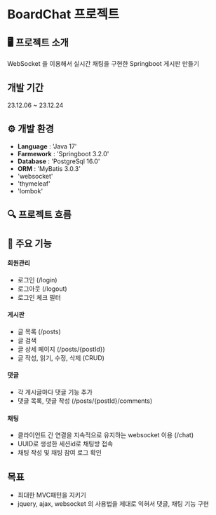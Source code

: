 # BoardChat 프로젝트

## 🖥️ 프로젝트 소개
WebSocket 을 이용해서 실시간 채팅을 구현한 Springboot 게시판 만들기

## 개발 기간
23.12.06 ~ 23.12.24

## ⚙️ 개발 환경
- **Language** : 'Java 17'
- **Farmework** : 'Springboot 3.2.0'
- **Database** : 'PostgreSql 16.0'
- **ORM** : 'MyBatis 3.0.3'
- 'websocket'
- 'thymeleaf'
- 'lombok'

## 🔍 프로젝트 흐름


## 📌 주요 기능
#### 회원관리
- 로그인 (/login)
- 로그아웃 (/logout)
- 로그인 체크 필터

#### 게시판
- 글 목록 (/posts)
- 글 검색
- 글 상세 페이지 (/posts/{postId})
- 글 작성, 읽기, 수정, 삭제 (CRUD)

#### 댓글
- 각 게시글마다 댓글 기능 추가
- 댓글 목록, 댓글 작성 (/posts/{postId}/comments)

#### 채팅
- 클라이언트 간 연결을 지속적으로 유지하는 websocket 이용 (/chat)
- UUID로 생성한 세션id로 채팅방 접속
- 채팅 작성 및 채팅 참여 로그 확인

## 목표
- 최대한 MVC패턴을 지키기
- jquery, ajax, websocket 의 사용법을 제대로 익혀서 댓글, 채팅 기능 구현 
